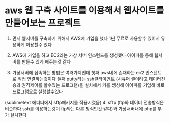 # aws 웹 구축 사이트를 이용해서 웹사이트를 만들어보는 프로젝트


1. 먼저 웹서버를 구축하기 위해서 AWS에 가입을 했다 1년 무료로 사용할수 있어서 유용하게 이용할수 있다

2. AWS에 가입을 하고 EC2라는 가상 서버 인스턴드를 생성했다 아이피를 통해 웹서버를 만들수 있게 해주는것 같다

3. 가상서버에 접속하는 방법은 여러가지인데 
  첫째 aws내에 존재하는 ec2 인스턴트로 직접 연결하는것이다
  둘째 putty라는 ssh클라이언트 (시큐어 셀이라고 데이터전송과 원격제어를 할수있는 프로그램)을 설치해서 키를 생성해 아이피를 기입해 바로 프로그램으로 실행할수있다
  
  (sublimetext 에디터에서 sftp패키지를 적용시켰음)
4. sftp (ftp와 데이터 전송방식은 비슷하다 ssh를 이용하는것이 ftp와는 다른 방식인것 같다)와 가상서버내에 php를 부가 설치한다




